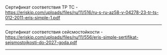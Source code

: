 Сертификат соответствия ТР ТС - https://eriskip.com/uploads/files/ru/11/516/ru-s-ru-az58-v-04278-23-tr-ts-012-2011-eris-simple-1.pdf
___
Сертификат соответствия сейсмостойкости - https://eriskip.com/uploads/files/ru/11/556/eris-simple-sertifikat-sejsmostojkosti-do-2027-goda.pdf
___
